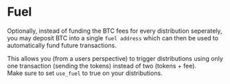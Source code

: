 # Fuel

Optionally, instead of funding the BTC fees for every distribution seperately,
you may deposit BTC into a single ```fuel address``` which can then be used
to automatically fund future transactions. 

This allows you (from a users perspective) to trigger distributions using only one transaction (sending the tokens)
instead of two (tokens + fee).   
Make sure to set ```use_fuel``` to true on your distributions.
